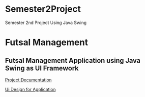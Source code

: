 # Semester2Project
Semester 2nd Project Using Java Swing

# Futsal Management
## Futsal Management Application using Java Swing as UI Framework 

<a href="https://1drv.ms/w/s!Aj_VGyf8dyouhTlGN_XdzDcDxqcC?e=igzpVp" target="_blank">Project Documentation</a>


[Ui Design for Application](https://www.figma.com/file/uegNhnahr5aEmYxj9sxAK1/Futsal-Management?type=design&node-id=0%3A1&mode=design&t=LrzFTAe6JnXRkgMe-1)
